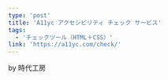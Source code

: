 ```yaml
---
type: 'post'
title: 'A11yc アクセシビリティ チェック サービス'
tags:
  - 'チェックツール（HTML＋CSS）'
link: 'https://a11yc.com/check/'
---
```

by 時代工房